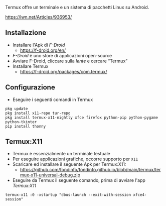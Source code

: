 Termux offre un terminale e un sistema di pacchetti Linux su Android.

<https://lwn.net/Articles/936953/>

## Installazione

- Installare l'Apk di *F-Droid*
    - <https://f-droid.org/en/>
- *F-Droid* è uno store di applicazioni open-source
- Avviare F-Droid, cliccare sulla *lente* e cercare “Termux”
- Installare Termux
    - <https://f-droid.org/packages/com.termux/>

## Configurazione

- Eseguire i seguenti comandi in Termux

```
pkg update
pkg install x11-repo tur-repo
pkg install termux-x11-nightly xfce firefox python-pip python-pygame python-tkinter
pip install thonny
```

## Termux:X11

- Termux è essenzialmente un terminale testuale
- Per eseguire applicazioni grafiche, occorre supporto per `X11`
- Scaricare ed installare il seguente Apk per Termux:X11:
    - <https://github.com/fondinfo/fondinfo.github.io/blob/main/termux/termux-x11-universal-debug.zip>
- Eseguire da Termux il seguente comando, prima di avviare l'app *Termux:X11*

```
termux-x11 :0 -xstartup "dbus-launch --exit-with-session xfce4-session"
```
